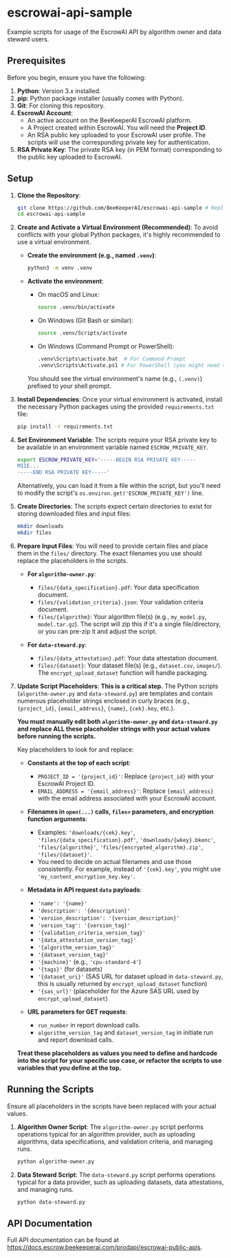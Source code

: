 # escrowai-api-sample

Example scripts for usage of the EscrowAI API by algorithm owner and data steward users.

## Prerequisites

Before you begin, ensure you have the following:

1.  **Python**: Version 3.x installed.
2.  **pip**: Python package installer (usually comes with Python).
3.  **Git**: For cloning this repository.
4.  **EscrowAI Account**:
    *   An active account on the BeeKeeperAI EscrowAI platform.
    *   A Project created within EscrowAI. You will need the **Project ID**.
    *   An RSA public key uploaded to your EscrowAI user profile. The scripts will use the corresponding private key for authentication.
5.  **RSA Private Key**: The private RSA key (in PEM format) corresponding to the public key uploaded to EscrowAI.

## Setup

1.  **Clone the Repository**:
    ```bash
    git clone https://github.com/BeeKeeperAI/escrowai-api-sample # Replace <repository_url> with the actual URL
    cd escrowai-api-sample
    ```

2.  **Create and Activate a Virtual Environment (Recommended)**:
    To avoid conflicts with your global Python packages, it's highly recommended to use a virtual environment.

    *   **Create the environment (e.g., named `.venv`)**:
        ```bash
        python3 -m venv .venv
        ```

    *   **Activate the environment**:
        *   On macOS and Linux:
            ```bash
            source .venv/bin/activate
            ```
        *   On Windows (Git Bash or similar):
            ```bash
            source .venv/Scripts/activate
            ```
        *   On Windows (Command Prompt or PowerShell):
            ```bash
            .venv\Scripts\activate.bat  # For Command Prompt
            .venv\Scripts\Activate.ps1 # For PowerShell (you might need to set execution policy)
            ```
        You should see the virtual environment's name (e.g., `(.venv)`) prefixed to your shell prompt.

3.  **Install Dependencies**:
    Once your virtual environment is activated, install the necessary Python packages using the provided `requirements.txt` file:
    ```bash
    pip install -r requirements.txt
    ```

4.  **Set Environment Variable**:
    The scripts require your RSA private key to be available in an environment variable named `ESCROW_PRIVATE_KEY`.
    ```bash
    export ESCROW_PRIVATE_KEY='-----BEGIN RSA PRIVATE KEY-----
    MIIE...
    -----END RSA PRIVATE KEY-----'
    ```
    Alternatively, you can load it from a file within the script, but you'll need to modify the script's `os.environ.get('ESCROW_PRIVATE_KEY')` line.

5.  **Create Directories**:
    The scripts expect certain directories to exist for storing downloaded files and input files:
    ```bash
    mkdir downloads
    mkdir files
    ```

6.  **Prepare Input Files**:
    You will need to provide certain files and place them in the `files/` directory. The exact filenames you use should replace the placeholders in the scripts.

    *   **For `algorithm-owner.py`**:
        *   `files/{data_specification}.pdf`: Your data specification document.
        *   `files/{validation_criteria}.json`: Your validation criteria document.
        *   `files/{algorithm}`: Your algorithm file(s) (e.g., `my_model.py`, `model.tar.gz`). The script will zip this if it's a single file/directory, or you can pre-zip it and adjust the script.

    *   **For `data-steward.py`**:
        *   `files/{data_attestation}.pdf`: Your data attestation document.
        *   `files/{dataset}`: Your dataset file(s) (e.g., `dataset.csv`, `images/`). The `encrypt_upload_dataset` function will handle packaging.

7.  **Update Script Placeholders**:
    **This is a critical step.** The Python scripts (`algorithm-owner.py` and `data-steward.py`) are templates and contain numerous placeholder strings enclosed in curly braces (e.g., `{project_id}`, `{email_address}`, `{name}`, `{cek}.key`, etc.).

    **You must manually edit both `algorithm-owner.py` and `data-steward.py` and replace ALL these placeholder strings with your actual values before running the scripts.**

    Key placeholders to look for and replace:

    *   **Constants at the top of each script**:
        *   `PROJECT_ID = '{project_id}'`: Replace `{project_id}` with your EscrowAI Project ID.
        *   `EMAIL_ADDRESS = '{email_address}'`: Replace `{email_address}` with the email address associated with your EscrowAI account.

    *   **Filenames in `open(...)` calls, `files=` parameters, and encryption function arguments**:
        *   Examples: `'downloads/{cek}.key'`, `'files/{data_specification}.pdf'`, `'downloads/{wkey}.bkenc'`, `'files/{algorithm}'`, `'files/{encrypted_algorithm}.zip'`, `'files/{dataset}'`.
        *   You need to decide on actual filenames and use those consistently. For example, instead of `'{cek}.key'`, you might use `'my_content_encryption_key.key'`.

    *   **Metadata in API request `data` payloads**:
        *   `'name': '{name}'`
        *   `'description': '{description}'`
        *   `'version_description': '{version_description}'`
        *   `'version_tag': '{version_tag}'`
        *   `'{validation_criteria_version_tag}'`
        *   `'{data_attestation_version_tag}'`
        *   `'{algorithm_version_tag}'`
        *   `'{dataset_version_tag}'`
        *   `'{machine}'` (e.g., `'cpu-standard-4'`)
        *   `'{tags}'` (for datasets)
        *   `'{dataset_uri}'` (SAS URL for dataset upload in `data-steward.py`, this is usually returned by `encrypt_upload_dataset` function)
        *   `'{sas_url}'` (placeholder for the Azure SAS URL used by `encrypt_upload_dataset`)

    *   **URL parameters for GET requests**:
        *   `run_number` in report download calls.
        *   `algorithm_version_tag` and `dataset_version_tag` in initiate run and report download calls.

    **Treat these placeholders as values you need to define and hardcode into the script for your specific use case, or refactor the scripts to use variables that you define at the top.**

## Running the Scripts

Ensure all placeholders in the scripts have been replaced with your actual values.

1.  **Algorithm Owner Script**:
    The `algorithm-owner.py` script performs operations typical for an algorithm provider, such as uploading algorithms, data specifications, and validation criteria, and managing runs.
    ```bash
    python algorithm-owner.py
    ```

2.  **Data Steward Script**:
    The `data-steward.py` script performs operations typical for a data provider, such as uploading datasets, data attestations, and managing runs.
    ```bash
    python data-steward.py
    ```

## API Documentation

Full API documentation can be found at https://docs.escrow.beekeeperai.com/prodapi/escrowai-public-apis.